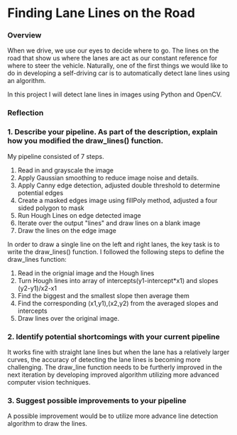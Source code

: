 # **Finding Lane Lines on the Road** 

### Overview
When we drive, we use our eyes to decide where to go. The lines on the road that show us where the lanes are act as our constant reference for where to steer the vehicle. Naturally, one of the first things we would like to do in developing a self-driving car is to automatically detect lane lines using an algorithm.

In this project I will detect lane lines in images using Python and OpenCV.

[image1]: ./test_images/solidWhiteRight.jpg "Original Lane Image"
[image2]: ./test_images_output/solidWhiteRight.jpg "Annotated Lane Image"


### Reflection

### 1. Describe your pipeline. As part of the description, explain how you modified the draw_lines() function.

My pipeline consisted of 7 steps. 
1. Read in and grayscale the image
2.  Apply Gaussian smoothing to reduce image noise and details.
3.  Apply Canny edge detection, adjusted double threshold to determine potential edges
4. Create a masked edges image using fillPoly method, adjusted a four sided polygon to mask
5. Run Hough Lines on edge detected image
6. Iterate over the output "lines" and draw lines on a blank image 
7.  Draw the lines on the edge image

In order to draw a single line on the left and right lanes, the key task is to write the draw_lines() function.  I followed the following steps to define the draw_lines function:
1. Read in the orignial image and the Hough lines 
2. Turn Hough lines into array of intercepts(y1-intercept*x1) and slopes (y2-y1)/x2-x1
3. Find the biggest and the smallest slope then average them
5. Find the corresponding (x1,y1),(x2,y2) from the averaged slopes and intercepts
6. Draw lines over the original image.


### 2. Identify potential shortcomings with your current pipeline

It works fine with straight lane lines but when the lane has a relatively larger curves, the accuracy of detecting the lane lines is becoming more challenging. The draw_line function needs to be furtherly improved in the next iteration by developing improved algorithm utilizing more advanced computer vision techniques.

### 3. Suggest possible improvements to your pipeline

A possible improvement would be to utilize more advance line detection algorithm to draw the lines.